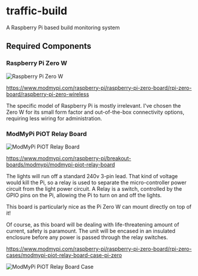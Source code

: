 # traffic-build
A Raspberry Pi based build monitoring system

## Required Components

### Raspberry Pi Zero W
![Raspberry Pi Zero W](https://www.modmypi.com/image/cache/data/rpi-products/raspberry-pi-zero/w/DSC_1006-536x408.jpg)

https://www.modmypi.com/raspberry-pi/raspberry-pi-zero-board/rpi-zero-board/raspberry-pi-zero-wireless

The specific model of Raspberry Pi is mostly irrelevant. I've chosen the Zero W for its small form factor and out-of-the-box connectivity options, requiring less wiring for administration.


### ModMyPi PiOT Relay Board
![ModMyPi PiOT Relay Board](https://www.modmypi.com/image/cache/data/rpi-products/breakout-boards/modmypi/relay/DSC_0860-536x408.jpg)

https://www.modmypi.com/raspberry-pi/breakout-boards/modmypi/modmypi-piot-relay-board

The lights will run off a standard 240v 3-pin lead. That kind of voltage would kill the Pi, so a relay is used to separate the micro-controller power circuit from the light power circuit. A Relay is a switch, controlled by the GPIO pins on the Pi, allowing the Pi to turn on and off the lights.

This board is particularly nice as the Pi Zero W can mount directly on top of it!

Of course, as this board will be dealing with life-threatening amount of current, safety is paramount. The unit will be encased in an insulated enclosure before any power is passed through the relay switches.

https://www.modmypi.com/raspberry-pi/raspberry-pi-zero-board/rpi-zero-cases/modmypi-piot-relay-board-case-pi-zero

![ModMyPi PiOT Relay Board Case](https://www.modmypi.com/image/cache/data/rpi-products/cases/modmypi/piot/relay/DSC_0003-536x408.jpg)

